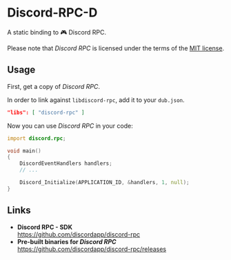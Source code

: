 # Discord-RPC-D

A static binding to 🎮 Discord RPC.

Please note that *Discord RPC* is licensed under the terms of the [MIT license](LICENSE.LIBRARY.txt).


## Usage

First, get a copy of *Discord RPC*.

In order to link against `libdiscord-rpc`, add it to your `dub.json`.
```json
"libs": [ "discord-rpc" ]
```

Now you can use *Discord RPC* in your code:
```d
import discord.rpc;

void main()
{
    DiscordEventHandlers handlers;
    // ...

    Discord_Initialize(APPLICATION_ID, &handlers, 1, null);
}
```


## Links

- **Discord RPC - SDK**<br/>https://github.com/discordapp/discord-rpc
- **Pre-built binaries for *Discord RPC***<br/>https://github.com/discordapp/discord-rpc/releases
